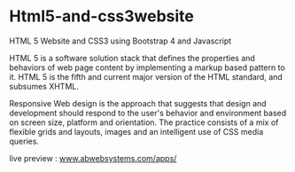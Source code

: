 # Html5-and-css3website
HTML 5 Website and CSS3 using Bootstrap 4 and Javascript


HTML 5 is a software solution stack that defines the properties and behaviors of web page content by implementing a markup based pattern to it. HTML 5 is the fifth and current major version of the HTML standard, and subsumes XHTML.

Responsive Web design is the approach that suggests that design and development should respond to the user's behavior and environment based on screen size, platform and orientation. The practice consists of a mix of flexible grids and layouts, images and an intelligent use of CSS media queries.

live preview : www.abwebsystems.com/apps/
